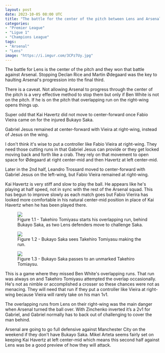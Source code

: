 ```yaml
---
layout: post
date: 2023-10-05 08:00 UTC
title: "The battle for the center of the pitch between Lens and Arsenal"
categories:
- "Premier League"
- "Ligue 1"
- "Champions League"
tags:
- "Arsenal"
- "Lens"
image: "https://i.imgur.com/3CPz7Uy.jpg"
---
```


The battle for Lens is the center of the pitch and they won that battle against Arsenal. Stopping Declan Rice and Martin Ødegaard was the key to haulting Arsenal's progression  into the final third.

<!---more--->

There is a caveat. Not allowing Arsenal to progress through the center of the pitch is a very effective method to stop them but only if Ben White is not on the pitch. If he is on the pitch that overlapping run on the right-wing opens things up. 

Super odd that Kai Havertz did not move to center-forward once Fabio Vieira came on for the injured Bukayo Saka.

Gabriel Jesus remained at center-forward with Vieira at right-wing, instead of Jesus on the wing.

I don't think it's wise to put a controller like Fabio Vieira at right-wing. They need those cutting runs in that Gabriel Jesus can provide or they get locked moving back and forth like a crab. They rely on that movement to open space for Ødegaard at right center-mid and then Havertz at left center-mid.

Later in the 2nd half, Leandro Trossard moved to center-forward with Gabriel Jesus on the left-wing, but Fabio Vieira remained at right-wing.

Kai Havertz is very stiff and slow to play the ball. He appears like he's playing at half speed, not in sync with the rest of the Arsenal squad. This has begun to improve slowly as each match goes but Fabio Vierira has looked more comfortable in his natural center-mid position in place of Kai Havertz when he has been played there.

<figure>
    <img src="https://i.imgur.com/0qOWj32.jpg">
    <figcaption>Figure 1.1 - Takehiro Tomiyasu starts his overlapping run, behind Bukayo Saka, as two Lens defenders move to challenge Saka.</figcaption>
</figure> 

<figure>
    <img src="https://i.imgur.com/3CPz7Uy.jpg">
    <figcaption>Figure 1.2 - Bukayo Saka sees Takehiro Tomiyasu making the run.</figcaption>
</figure> 

<figure>
    <img src="https://i.imgur.com/BkobKbi.jpg">
    <figcaption>Figure 1.3 - Bukayo Saka passes to an unmarked Takehiro Tomiaysu.</figcaption>
</figure> 

This is a game where they missed Ben White's overlapping runs. That run was always on and Takehiro Tomiyasu attempted the overlap occasionally. He's not as nimble or accomplished a crosser so these chances were not as menacing. They will need that run if they put a controller like Vieira at right-wing because Vieira will rarely take on his man 1v1.

The overlapping runs from Lens on their right-wing was the main danger when Arsenal turned the ball over. With Zinchenko inverted it’s a 2v1 for Gabriel, and Gabriel normally has to back out of challenging to cover the man behind.

Arsenal are going to go full defensive against Manchester City on the weekend if they don't have Bukayo Saka. Mikel Arteta seems fairly set on keeping Kai Havertz at left center-mid which means this second half against Lens was be a good preview of how they will attack.
